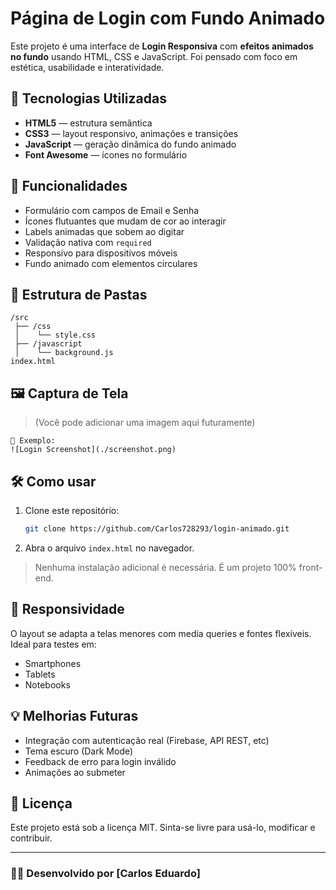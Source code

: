 # Página de Login com Fundo Animado

Este projeto é uma interface de **Login Responsiva** com **efeitos animados no fundo** usando HTML, CSS e JavaScript. Foi pensado com foco em estética, usabilidade e interatividade.

## 🚀 Tecnologias Utilizadas

- **HTML5** — estrutura semântica
- **CSS3** — layout responsivo, animações e transições
- **JavaScript** — geração dinâmica do fundo animado
- **Font Awesome** — ícones no formulário

## 🎨 Funcionalidades

- Formulário com campos de Email e Senha
- Ícones flutuantes que mudam de cor ao interagir
- Labels animadas que sobem ao digitar
- Validação nativa com `required`
- Responsivo para dispositivos móveis
- Fundo animado com elementos circulares

## 📂 Estrutura de Pastas

```
/src
 ├── /css
 │    └── style.css
 ├── /javascript
 │    └── background.js
index.html
```

## 🖼️ Captura de Tela

> (Você pode adicionar uma imagem aqui futuramente)
```
📌 Exemplo:
![Login Screenshot](./screenshot.png)
```

## 🛠️ Como usar

1. Clone este repositório:
   ```bash
   git clone https://github.com/Carlos728293/login-animado.git
   ```

2. Abra o arquivo `index.html` no navegador.

> Nenhuma instalação adicional é necessária. É um projeto 100% front-end.

## 📱 Responsividade

O layout se adapta a telas menores com media queries e fontes flexíveis. Ideal para testes em:

- Smartphones
- Tablets
- Notebooks

## 💡 Melhorias Futuras

- Integração com autenticação real (Firebase, API REST, etc)
- Tema escuro (Dark Mode)
- Feedback de erro para login inválido
- Animações ao submeter

## 📄 Licença

Este projeto está sob a licença MIT. Sinta-se livre para usá-lo, modificar e contribuir.

---

### 👨‍💻 Desenvolvido por [Carlos Eduardo]